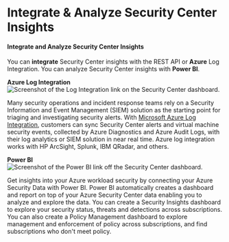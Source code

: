 # Integrate & Analyze Security Center Insights

#### Integrate and Analyze Security Center Insights <a id="integrate-and-analyze-security-center-insights"></a>

You can **integrate** Security Center insights with the REST API or **Azure** Log Integration. You can analyze Security Center insights with **Power BI**.

**Azure Log Integration** ![Screenshot of the Log Integration link on the Security Center dashboard.](https://prod-edxapp.edx-cdn.org/assets/courseware/v1/f66f55e3210b380ac1d3cf4438fc780e/asset-v1:Microsoft+AZURE208x+3T2018+type@asset+block/M3L1T7_FVg7NrU.png)

Many security operations and incident response teams rely on a Security Information and Event Management \(SIEM\) solution as the starting point for triaging and investigating security alerts. With [Microsoft Azure Log Integration](https://docs.microsoft.com/en-us/azure/security/security-azure-log-integration-get-started), customers can sync Security Center alerts and virtual machine security events, collected by Azure Diagnostics and Azure Audit Logs, with their log analytics or SIEM solution in near real time. Azure log integration works with HP ArcSight, Splunk, IBM QRadar, and others.

**Power BI** ![Screenshot of the Power BI link off the Security Center dashboard. ](https://prod-edxapp.edx-cdn.org/assets/courseware/v1/f3dae0d7dca031f011cc43ae218463cb/asset-v1:Microsoft+AZURE208x+3T2018+type@asset+block/M3L1T7_iab2LuM.png)

Get insights into your Azure workload security by connecting your Azure Security Data with Power BI. Power BI automatically creates a dashboard and report on top of your Azure Security Center data enabling you to analyze and explore the data. You can create a Security Insights dashboard to explore your security status, threats and detections across subscriptions. You can also create a Policy Management dashboard to explore management and enforcement of policy across subscriptions, and find subscriptions who don't meet policy.

